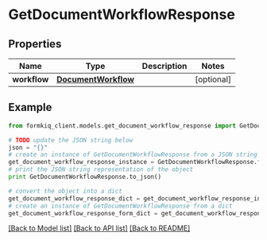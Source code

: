 # GetDocumentWorkflowResponse


## Properties

Name | Type | Description | Notes
------------ | ------------- | ------------- | -------------
**workflow** | [**DocumentWorkflow**](DocumentWorkflow.md) |  | [optional] 

## Example

```python
from formkiq_client.models.get_document_workflow_response import GetDocumentWorkflowResponse

# TODO update the JSON string below
json = "{}"
# create an instance of GetDocumentWorkflowResponse from a JSON string
get_document_workflow_response_instance = GetDocumentWorkflowResponse.from_json(json)
# print the JSON string representation of the object
print GetDocumentWorkflowResponse.to_json()

# convert the object into a dict
get_document_workflow_response_dict = get_document_workflow_response_instance.to_dict()
# create an instance of GetDocumentWorkflowResponse from a dict
get_document_workflow_response_form_dict = get_document_workflow_response.from_dict(get_document_workflow_response_dict)
```
[[Back to Model list]](../README.md#documentation-for-models) [[Back to API list]](../README.md#documentation-for-api-endpoints) [[Back to README]](../README.md)


